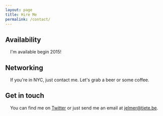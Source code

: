 ```yaml
---
layout: page
title: Hire Me
permalink: /contact/
---
```


## Availability
&nbsp;&nbsp;&nbsp;&nbsp;I'm available begin 2015!

## Networking
&nbsp;&nbsp;&nbsp;&nbsp;If you're in NYC, just contact me. Let's grab a beer or some coffee.

## Get in touch
&nbsp;&nbsp;&nbsp;&nbsp;You can find me on [Twitter](https://twitter.com/jelmt) or just send me an email at [jelmer@tiete.be](mailto:jelmer@tiete.be).